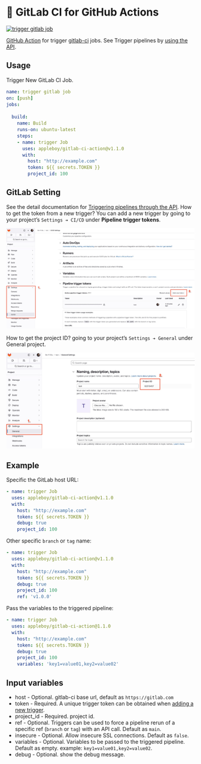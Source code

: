# 🚀 GitLab CI for GitHub Actions

[![trigger gitlab job](https://github.com/appleboy/gitlab-ci-action/actions/workflows/ci.yml/badge.svg)](https://github.com/appleboy/gitlab-ci-action/actions/workflows/ci.yml)

[GitHub Action](https://github.com/features/actions) for trigger [gitlab-ci](https://about.gitlab.com/gitlab-ci) jobs. See Trigger pipelines by [using the API](https://docs.gitlab.com/ee/ci/triggers/index.html).

## Usage

Trigger New GitLab CI Job.

```yml
name: trigger gitlab job
on: [push]
jobs:

  build:
    name: Build
    runs-on: ubuntu-latest
    steps:
    - name: trigger Job
      uses: appleboy/gitlab-ci-action@v1.1.0
      with:
        host: "http://example.com"
        token: ${{ secrets.TOKEN }}
        project_id: 100

```

## GitLab Setting

See the detail documentation for [Triggering pipelines through the API](https://docs.gitlab.com/ee/ci/triggers/). How to get the token from a new trigger? You can add a new trigger by going to your project’s `Settings ➔ CI/CD` under **Pipeline trigger tokens**.

![token](./images/newtoken.png)

How to get the project ID? going to your project’s `Settings ➔ General` under General project.

![projectID](./images/setting.png)

## Example

Specific the GitLab host URL:

```yml
- name: trigger Job
  uses: appleboy/gitlab-ci-action@v1.1.0
  with:
    host: "http://example.com"
    token: ${{ secrets.TOKEN }}
    debug: true
    project_id: 100
```

Other specific `branch` or `tag` name:

```yml
- name: trigger Job
  uses: appleboy/gitlab-ci-action@v1.1.0
  with:
    host: "http://example.com"
    token: ${{ secrets.TOKEN }}
    debug: true
    project_id: 100
    ref: 'v1.0.0'
```

Pass the variables to the triggered pipeline:

```yml
- name: trigger Job
  uses: appleboy/gitlab-ci-action@1.1.0
  with:
    host: "http://example.com"
    token: ${{ secrets.TOKEN }}
    debug: true
    project_id: 100
    variables: 'key1=value01,key2=value02'
```

## Input variables

* host - Optional. gitlab-ci base url, default as `https://gitlab.com`
* token - Required. A unique trigger token can be obtained when [adding a new trigger](https://docs.gitlab.com/ee/ci/triggers/index.html).
* project_id - Required. project id.
* ref - Optional. Triggers can be used to force a pipeline rerun of a specific ref (`branch` or `tag`) with an API call. Default as `main`.
* insecure - Optional. Allow insecure SSL connections. Default as `false`.
* variables - Optional. Variables to be passed to the triggered pipeline. Default as empty. example: `key1=value01,key2=value02`.
* debug - Optional. show the debug message.
